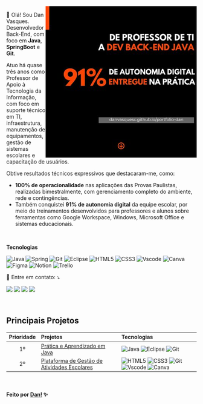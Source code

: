 <img src="./assets/image/image/fundo2.jpg" min-width="400px" max-width="400px" width="400px" align="right">

<p align="left"> 
👋 Olá! Sou Dan Vasques. <br>
Desenvolvedor Back-End, com foco em <strong>Java</strong>, <strong>SpringBoot</strong> e <strong>Git</strong>.
<br>
    
Atuo há quase três anos como Professor de Apoio à Tecnologia da Informação, com foco em suporte técnico em TI, infraestrutura, manutenção de equipamentos, gestão de sistemas escolares e capacitação de usuários.
<br>

Obtive resultados técnicos expressivos que destacaram-me, como: 
- <strong>100% de operacionalidade</strong> nas aplicações das Provas Paulistas, realizadas bimestralmente, com gerenciamento completo do ambiente, rede e contingências.
- Também conquistei <strong>91% de autonomia digital</strong> da equipe escolar, por meio de treinamentos desenvolvidos para professores e alunos sobre ferramentas como Google Workspace, Windows, Microsoft Office e sistemas educacionais.
</p>
<br>

<p align="left">
<strong>Tecnologias</strong> 
    
![Java](https://img.shields.io/badge/java-%23ED8B00.svg?style=for-the-badge&logo=openjdk&logoColor=white)
![Spring](https://img.shields.io/badge/spring-%236DB33F.svg?style=for-the-badge&logo=spring&logoColor=white)
![Git](https://img.shields.io/badge/GIT-E44C30?style=for-the-badge&logo=git&logoColor=white)
![Eclipse](https://img.shields.io/badge/Eclipse%20IDE-2C2255?style=for-the-badge&logo=eclipseide&logoColor=white)
![HTML5](https://img.shields.io/badge/HTML5-E34F26?style=for-the-badge&logo=html5&logoColor=white)
![CSS3](https://img.shields.io/badge/CSS3-1572B6?style=for-the-badge&logo=css3&logoColor=white)
![Vscode](https://img.shields.io/badge/Vscode-007ACC?style=for-the-badge&logo=visual-studio-code&logoColor=white)
![Canva](https://img.shields.io/badge/Canva-%2300C4CC.svg?style=for-the-badge&logo=Canva&logoColor=white)
![Figma](https://img.shields.io/badge/figma-%23F24E1E.svg?style=for-the-badge&logo=figma&logoColor=white)
![Notion](https://img.shields.io/badge/Notion-000000?style=for-the-badge&logo=notion&logoColor=white)
![Trello](https://img.shields.io/badge/Trello-%23026AA7.svg?style=for-the-badge&logo=Trello&logoColor=white)
    
</p>

<p align="left">
  💌 Entre em contato: ⤵️
</p>
<p align="left">  
    <a href="https://danvasquesc.github.io/portfolio-dan"><img src="https://img.shields.io/badge/Portfolio-FF4500?style=for-the-badge"></a>
    <a href="https://www.linkedin.com/in/dan-vasques-carvalho"><img src="https://img.shields.io/badge/LinkedIn-FF4500?style=for-the-badge"></a>
    <a href="https://github.com/danvasquesc/portfolio-dan/blob/main/src/docs/dan_vasques_backend_estagio_2025.pdf"><img src="https://img.shields.io/badge/Curriculo-FF4500?style=for-the-badge"></a>
    <a href="mailto:dan.vasques@outlook.com.br"><img src="https://img.shields.io/badge/-Email-FF4500?style=for-the-badge"></a>
</p>
<br>

## Principais Projetos
| Prioridade |    Projetos                                       | Tecnologias                    |
|   :---:    |     :---                                          |          :---                                   |
|    1º      | [Prática e Aprendizado em Java][2]                | ![Java](https://img.shields.io/badge/java-%23ED8B00.svg?style=for-the-badge&logo=openjdk&logoColor=white) ![Eclipse](https://img.shields.io/badge/Eclipse%20IDE-2C2255?style=for-the-badge&logo=eclipseide&logoColor=white) ![Git](https://img.shields.io/badge/GIT-E44C30?style=for-the-badge&logo=git&logoColor=white)            |
|    2º      | [Plataforma de Gestão de Atividades Escolares][1] |  ![HTML5](https://img.shields.io/badge/HTML5-E34F26?style=for-the-badge&logo=html5&logoColor=white) ![CSS3](https://img.shields.io/badge/CSS3-1572B6?style=for-the-badge&logo=css3&logoColor=white) ![Git](https://img.shields.io/badge/GIT-E44C30?style=for-the-badge&logo=git&logoColor=white) ![Vscode](https://img.shields.io/badge/Vscode-007ACC?style=for-the-badge&logo=visual-studio-code&logoColor=white) 	![Canva](https://img.shields.io/badge/Canva-%2300C4CC.svg?style=for-the-badge&logo=Canva&logoColor=white)  | 

[1]: https://github.com/danvasquesc/projeto-plataforma-atividades-escolares
[2]: https://github.com/danvasquesc/exercicios_java

<br>

#### Feito por [Dan!](https://github.com/danvasquesc) ✨
